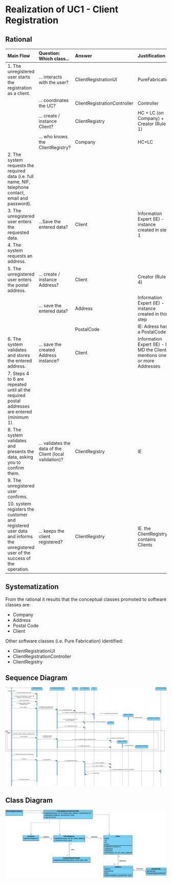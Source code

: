 # Realization of UC1 - Client Registration

## Rational

| Main Flow                                                                                        | Question: Which class...                                      | Answer                                       | Justification                                                                                                         |
|:-------------------------------------------------------------------------------------------------------|:------------------------------------------------------------|:-----------------------------------------------|:---------------------------------------------------------------------------------------------------------------------|
| 1. The unregistered user starts the registration as a client. | ... interacts with the user? | ClientRegistrationUI | PureFabrication |
|| ... coordinates the UC? | ClientRegistrationController | Controller|
|| ... create / instance Client? |ClientRegistry|HC + LC (on Company) + Creator (Rule 1) |  
|| ... who knows the ClientRegistry? |Company|HC+LC|
| 2. The system requests the required data (i.e. full name, NIF, telephone contact, email and password). | | ||
| 3. The unregistered user enters the requested data. |...Save the entered data? | Client | Information Expert (IE) - instance created in step 1 |                                  
| 4. The system requests an address.||||
| 5. The unregistered user enters the postal address. | ... create / instance Address? | Client | Creator (Rule 4) |
|| ... save the entered data? | Address | Information Expert (IE) - instance created in this step |
||| PostalCode | IE: Adress has a PostalCode |
| 6. The system validates and stores the entered address. | ... save the created Address instance? |Client | Information Expert (IE) - In MD the Client mentions one or more Addresses |
| 7. Steps 4 to 6 are repeated until all the required postal addresses are entered (minimum 1).||||
| 8. The system validates and presents the data, asking you to confirm them. | ... validates the data of the Client (local validation)? | ClientRegistry | IE|
| 9. The unregistered user confirms. ||||
| 10. system registers the customer and registered user data and informs the unregistered user of the success of the operation.|... keeps the client registered?|ClientRegistry|IE. the ClientRegistry contains Clients |

## Systematization ##

From the rational it results that the conceptual classes promoted to software classes are:

 * Company
 * Address
 * Postal Code
 * Client

Other software classes (i.e. Pure Fabrication) identified:

 * ClientRegistrationUI  
 * ClientRegistrationController
 * ClientRegistry

##	Sequence Diagram

![SD_UC1.png](SD_UC1.png)


##	Class Diagram

![CD_UC1.png](CD_UC1.png)